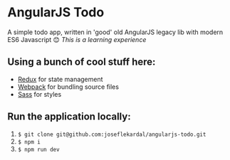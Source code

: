 AngularJS Todo
==============
A simple todo app, written in 'good' old AngularJS legacy lib with modern ES6 Javascript 😊
*This is a learning experience*

## Using a bunch of cool stuff here:

- [Redux](https://github.com/reduxjs/redux) for state management
- [Webpack](https://github.com/webpack/webpack) for bundling source files
- [Sass](https://sass-lang.com/) for styles

## Run the application locally:

1. `$ git clone git@github.com:joseflekardal/angularjs-todo.git`
2. `$ npm i`
3. `$ npm run dev`

